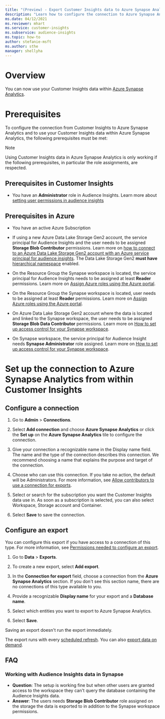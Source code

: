 ```yaml
---
title: "(Preview) - Export Customer Insights data to Azure Synapse Analytics"
description: "Learn how to configure the connection to Azure Synapse Analytics."
ms.date: 04/12/2021
ms.reviewer: mhart
ms.service: customer-insights
ms.subservice: audience-insights
ms.topic: how-to
author: stefanie-msft
ms.author: sthe
manager: shellyha
---
```


# Overview

You can now use your Customer Insights data within [Azure Synapse Analytics](https://docs.microsoft.com/en-us/azure/synapse-analytics/overview-what-is).

# Prerequisites

To configure the connection from Customer Insights to Azure Synapse Analytics and to use your Customer Insights data within Azure Synapse Analytics, the following prerequisites must be met:

  > [!NOTE]
  > Using Customer Insights data in Azure Synapse Analytics is only working if the following prerequisites, in particular the role assignments, are respected.  

## Prerequisites in Customer Insights

* You have an **Administrator** role in Audience Insights. Learn more about [setting user permissions in audience insights](https://docs.microsoft.com/en-us/dynamics365/customer-insights/audience-insights/permissions#assign-roles-and-permissions)

## Prerequisites in Azure

* You have an active Azure Subscription

* If using a new Azure Data Lake Storage Gen2 account, the service principal for Audience Insights and the user needs to be assigned **Storage Blob Contributor** permissions. Learn more on [how to connect to an Azure Data Lake Storage Gen2 account with an Azure service principal for audience insights](https://docs.microsoft.com/en-us/dynamics365/customer-insights/audience-insights/connect-service-principal). The Data Lake Storage Gen2 **must have** [hierarchical namespace](https://docs.microsoft.com/azure/storage/blobs/data-lake-storage-namespace) enabled.

* On the Resource Group the Synapse workspace is located, the service principal for Audience Insights needs to be assigned at least **Reader** permissions. Learn more on [Assign Azure roles using the Azure portal](https://docs.microsoft.com/en-us/azure/role-based-access-control/role-assignments-portal).

* On the Resource Group the Synapse workspace is located, user needs to be assigned at least **Reader** permissions. Learn more on [Assign Azure roles using the Azure portal](https://docs.microsoft.com/en-us/azure/role-based-access-control/role-assignments-portal).

* On Azure Data Lake Storage Gen2 account where the data is located and linked to the Synapse workspace, the user needs to be assigned **Storage Blob Data Contributor** permissions. Learn more on [How to set up access control for your Synapse workspace](https://docs.microsoft.com/en-us/azure/synapse-analytics/security/how-to-set-up-access-control).

* On Synapse workspace, the service principal for Audience Insight needs **Synapse Administrator** role assigned. Learn more on [How to set up access control for your Synapse workspace](https://docs.microsoft.com/en-us/azure/synapse-analytics/security/how-to-set-up-access-control).

# Set up the connection to Azure Synapse Analytics from within Customer Insights

## Configure a connection
1. Go to **Admin** > **Connections**.

1. Select **Add connection** and choose **Azure Synapse Analytics** or click the **Set up** on the **Azure Synapse Analytics** tile to configure the connection.

1. Give your connection a recognizable name in the Display name field. The name and the type of the connection describes this connection. We recommend choosing a name that explains the purpose and target of the connection.

1. Choose who can use this connection. If you take no action, the default will be Administrators. For more information, see [Allow contributors to use a connection for exports](connections.md#allow-contributors-to-use-a-connection-for-exports).

1. Select or search for the subscription you want the Customer Insights data use in. As soon as a subscription is selected, you can also select Workspace, Storage account and Container.

1. Select **Save** to save the connection.

## Configure an export

You can configure this export if you have access to a connection of this type. For more information, see [Permissions needed to configure an export](export-destinations.md#set-up-a-new-export).

1. Go to **Data** > **Exports**.

1. To create a new export, select **Add export**.

1. In the **Connection for export** field, choose a connection from the **Azure Synapse Analytics** section. If you don't see this section name, there are no connections of this type available to you.

1. Provide a recognizable **Display name** for your export and a **Database name**.

1. Select which entities you want to export to Azure Synapse Analytics.

1. Select **Save**.

Saving an export doesn't run the export immediately.

The export runs with every [scheduled refresh](system.md#schedule-tab).
You can also [export data on demand](export-destinations.md#run-exports-on-demand).

## FAQ

### Working with Audience Insights data in Synapse

* **Question**: The setup is working fine but when other users are granted access to the workspace they can't query the database containing the Audience Insights data.
* **Answer**: The users needs **Storage Blob Contributor** role assigned on the storage the data is exported to in addition to the Synapse workspace permissions.
